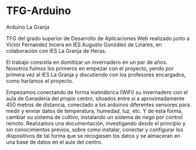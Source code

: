 # TFG-Arduino
Arduino La Granja

TFG del grado superior de Desarrollo de Aplicaciones Web realizado junto a Victor Fernandez Incera en IES Augusto González de Linares, 
en colaboración con IES La Granja de Heras.

El trabajo consistía en domitizar un invernadero en un par de años.
Nosotros fuimos los primeros en empezar con el proyecto, yendo por primera vez al IES La Granja y discutiendo con los profesores encargados, como haríamos el proyecto.

Empezamos conectando de forma inalmábrica (WiFi) su invernadero con el aula de Ganadería del propio centro, situados entre si a aproximadamente 450 metros de distancia,
conectado a los arduinos diferentes sensores para medir y enviar datos de temperatura, humedad, luz, etc. Y de esta forma, cambiar su sistema de cultivo,
instalando un sistema de riego por control remoto.
Realizamos una documentación, investigando desde el principio y sin conocimientos previos, sobre como instalar, conectar y configurar los dispositivos de tal forma que
se recogiesen los datos y se almaceran en una base de datos en el aula del centro.
